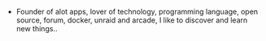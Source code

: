 - Founder of alot apps, lover of technology, programming language, open source, forum, docker, unraid and arcade, I like to discover and learn new things..
  <br>















































































































































































































































































































































































































































































































































































































































































































































































































































































































